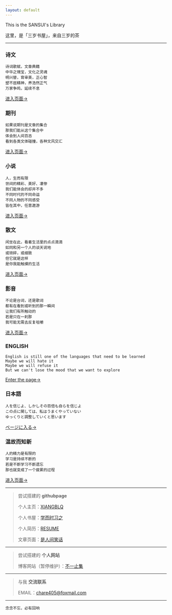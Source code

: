 ```yaml
---
layout: default
---
```


This is the SANSUI's Library

这里，是「三岁书屋」，来自三岁的茶

---

### 诗文

```
诗词歌赋，文章典籍
中华之瑰宝，文化之灵魂
明兴替，育审美，正心智
塑不屈精神，养浩然正气
万家争鸣，延续不息
```

[进入页面→](./pages/shiwen/shiwen.html)



### 期刊

```
如果说期刊是文章的集合
那我们能从这个集合中
体会到人间百态
看到各类文体碰撞，各种文风交汇
```

[进入页面→](./pages/qikan/qikan.html)



### 小说

```
人，生而有限
世间的精彩、美好、凄惨
我们能体会的却并不多
不同时代的不同命运
不同人物的不同感受
皆在其中，任意遨游
```

[进入页面→](./pages/xiaoshuo/xiaoshuo.html)



### 散文

```
闲坐在此，看着生活里的点点滴滴
如同和另一个人的谈天说地
或琐碎，或细致
但它就是这样
是你我能触摸的生活
```

[进入页面→](./pages/sanwen/sanwen.html)



### 影音

```
不论是台词，还是歌词
都有在看到或听到的那一瞬间
让我们有所触动的
若是只在一刹那
我可能无需去反复咀嚼
```

[进入页面→](./pages/yingyin/yingyin.html)



### ENGLISH

```
English is still one of the languages that need to be learned
Maybe we will hate it
Maybe we will refuse it
But we can't lose the mood that we want to explore
```

[Enter the page→](./pages/english/english.html)



### 日本語

```
人を信じよ、しかしその百倍も自らを信じよ
この点に関しては、私はうまくやっていない
ゆっくりと調整していくと思います
```

[ページに入る→](./pages/riwen/riwen.html)



### 温故而知新

```
人的精力是有限的
学习是持续不断的
若是不断学习不断遗忘
那也就变成了一个疲累的过程
```

[进入页面→](./pages/biji/biji.html)

---

> 尝试搭建的 **githubpage** 
>
> 个人主页：[XIANGBLQ](https://xiangblq.github.io/)
>
> 个人书屋：[学而时习之](https://xiangblq.github.io/wenzhai/)
>
> 个人简历：[RESUME]()
>
> 文章页面：[是人间笑话](https://yesterlife.github.io/)

---

> 尝试搭建的 **个人网站**
>
> 博客网站（暂停维护）：[不一止集]()
>

---

> 与我 **交流联系**
>
> EMAIL：chare405@foxmail.com

---

```
念念不忘，必有回响
```

